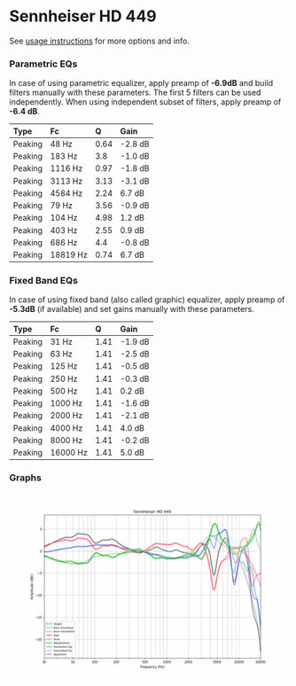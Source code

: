 # Sennheiser HD 449
See [usage instructions](https://github.com/jaakkopasanen/AutoEq#usage) for more options and info.

### Parametric EQs
In case of using parametric equalizer, apply preamp of **-6.9dB** and build filters manually
with these parameters. The first 5 filters can be used independently.
When using independent subset of filters, apply preamp of **-6.4 dB**.

| Type    | Fc       |    Q | Gain    |
|:--------|:---------|:-----|:--------|
| Peaking | 48 Hz    | 0.64 | -2.8 dB |
| Peaking | 183 Hz   | 3.8  | -1.0 dB |
| Peaking | 1116 Hz  | 0.97 | -1.8 dB |
| Peaking | 3113 Hz  | 3.13 | -3.1 dB |
| Peaking | 4584 Hz  | 2.24 | 6.7 dB  |
| Peaking | 79 Hz    | 3.56 | -0.9 dB |
| Peaking | 104 Hz   | 4.98 | 1.2 dB  |
| Peaking | 403 Hz   | 2.55 | 0.9 dB  |
| Peaking | 686 Hz   | 4.4  | -0.8 dB |
| Peaking | 18819 Hz | 0.74 | 6.7 dB  |

### Fixed Band EQs
In case of using fixed band (also called graphic) equalizer, apply preamp of **-5.3dB**
(if available) and set gains manually with these parameters.

| Type    | Fc       |    Q | Gain    |
|:--------|:---------|:-----|:--------|
| Peaking | 31 Hz    | 1.41 | -1.9 dB |
| Peaking | 63 Hz    | 1.41 | -2.5 dB |
| Peaking | 125 Hz   | 1.41 | -0.5 dB |
| Peaking | 250 Hz   | 1.41 | -0.3 dB |
| Peaking | 500 Hz   | 1.41 | 0.2 dB  |
| Peaking | 1000 Hz  | 1.41 | -1.6 dB |
| Peaking | 2000 Hz  | 1.41 | -2.1 dB |
| Peaking | 4000 Hz  | 1.41 | 4.0 dB  |
| Peaking | 8000 Hz  | 1.41 | -0.2 dB |
| Peaking | 16000 Hz | 1.41 | 5.0 dB  |

### Graphs
![](./Sennheiser%20HD%20449.png)